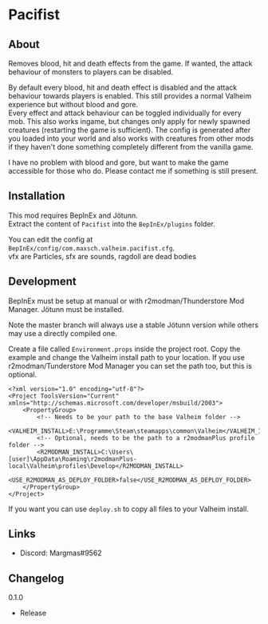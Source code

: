 # Pacifist
## About
Removes blood, hit and death effects from the game.
If wanted, the attack behaviour of monsters to players can be disabled.

By default every blood, hit and death effect is disabled and the attack behaviour towards players is enabled.
This still provides a normal Valheim experience but without blood and gore.\
Every effect and attack behaviour can be toggled individually for every mob.
This also works ingame, but changes only apply for newly spawned creatures (restarting the game is sufficient).
The config is generated after you loaded into your world and also works with creatures from other mods if they haven't done something completely different from the vanilla game. 

I have no problem with blood and gore, but want to make the game accessible for those who do.
Please contact me if something is still present.

## Installation
This mod requires BepInEx and Jötunn.\
Extract the content of `Pacifist` into the `BepInEx/plugins` folder.

You can edit the config at `BepInEx/config/com.maxsch.valheim.pacifist.cfg`.\
vfx are Particles, sfx are sounds, ragdoll are dead bodies

## Development
BepInEx must be setup at manual or with r2modman/Thunderstore Mod Manager.
Jötunn must be installed.

Note the master branch will always use a stable Jötunn version while others may use a directly compiled one.

Create a file called `Environment.props` inside the project root.
Copy the example and change the Valheim install path to your location.
If you use r2modman/Tunderstore Mod Manager you can set the path too, but this is optional.

```
<?xml version="1.0" encoding="utf-8"?>
<Project ToolsVersion="Current" xmlns="http://schemas.microsoft.com/developer/msbuild/2003">
    <PropertyGroup>
        <!-- Needs to be your path to the base Valheim folder -->
        <VALHEIM_INSTALL>E:\Programme\Steam\steamapps\common\Valheim</VALHEIM_INSTALL>
        <!-- Optional, needs to be the path to a r2modmanPlus profile folder -->
        <R2MODMAN_INSTALL>C:\Users\[user]\AppData\Roaming\r2modmanPlus-local\Valheim\profiles\Develop</R2MODMAN_INSTALL>
        <USE_R2MODMAN_AS_DEPLOY_FOLDER>false</USE_R2MODMAN_AS_DEPLOY_FOLDER>
    </PropertyGroup>
</Project>
```

If you want you can use `deploy.sh` to copy all files to your Valheim install.

## Links
- Discord: Margmas#9562

## Changelog
0.1.0
- Release
